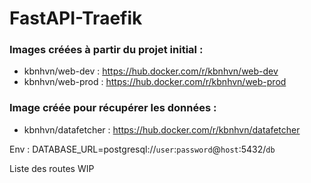 # FastAPI-Traefik

### Images créées à partir du projet initial :
- kbnhvn/web-dev : https://hub.docker.com/r/kbnhvn/web-dev
- kbnhvn/web-prod : https://hub.docker.com/r/kbnhvn/web-prod

### Image créée pour récupérer les données :
- kbnhvn/datafetcher : https://hub.docker.com/r/kbnhvn/datafetcher

Env :
DATABASE_URL=postgresql://```user```:```password```@```host```:5432/```db```

Liste des routes WIP


